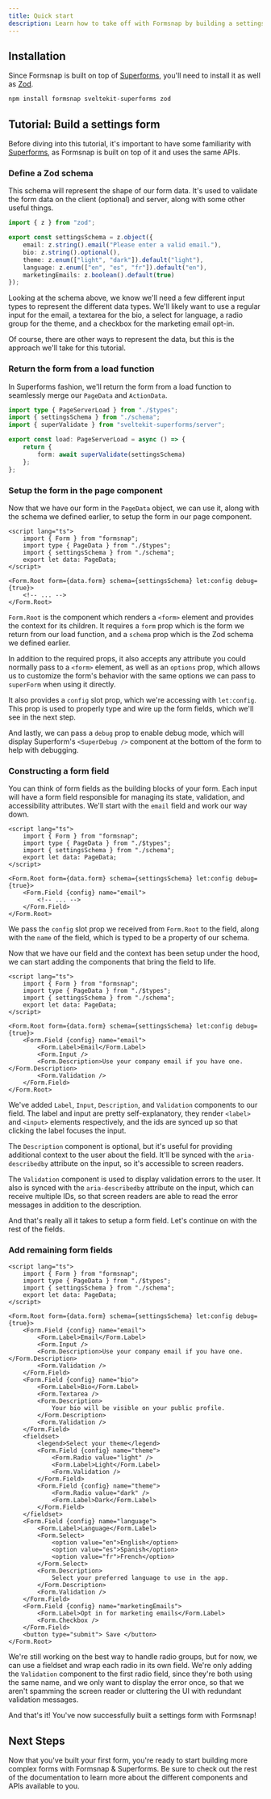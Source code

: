 ```yaml
---
title: Quick start
description: Learn how to take off with Formsnap by building a settings form.
---
```


<script>
	import { Steps } from '@/components';
</script>

## Installation

Since Formsnap is built on top of [Superforms](https://superforms.rocks), you'll need to install it as well as [Zod](https://zod.dev).

```bash
npm install formsnap sveltekit-superforms zod
```

## Tutorial: Build a settings form

Before diving into this tutorial, it's important to have some familiarity with [Superforms](https://superforms.rocks), as Formsnap is built on top of it and uses the same APIs.

<Steps>

### Define a Zod schema

This schema will represent the shape of our form data. It's used to validate the form data on the client (optional) and server, along with some other useful things.

```ts title="src/routes/settings/schema.ts" showLineNumbers
import { z } from "zod";

export const settingsSchema = z.object({
	email: z.string().email("Please enter a valid email."),
	bio: z.string().optional(),
	theme: z.enum(["light", "dark"]).default("light"),
	language: z.enum(["en", "es", "fr"]).default("en"),
	marketingEmails: z.boolean().default(true)
});
```

Looking at the schema above, we know we'll need a few different input types to represent the different data types. We'll likely want to use a regular input for the email, a textarea for the bio, a select for language, a radio group for the theme, and a checkbox for the marketing email opt-in.

Of course, there are other ways to represent the data, but this is the approach we'll take for this tutorial.

### Return the form from a load function

In Superforms fashion, we'll return the form from a load function to seamlessly merge our `PageData` and `ActionData`.

```ts title="src/routes/settings/+page.server.ts" showLineNumbers
import type { PageServerLoad } from "./$types";
import { settingsSchema } from "./schema";
import { superValidate } from "sveltekit-superforms/server";

export const load: PageServerLoad = async () => {
	return {
		form: await superValidate(settingsSchema)
	};
};
```

### Setup the form in the page component

Now that we have our form in the `PageData` object, we can use it, along with the schema we defined earlier, to setup the form in our page component.

```svelte title="src/routes/settings/+page.svelte" showLineNumbers
<script lang="ts">
	import { Form } from "formsnap";
	import type { PageData } from "./$types";
	import { settingsSchema } from "./schema";
	export let data: PageData;
</script>

<Form.Root form={data.form} schema={settingsSchema} let:config debug={true}>
	<!-- ... -->
</Form.Root>
```

`Form.Root` is the component which renders a `<form>` element and provides the context for its children. It requires a `form` prop which is the form we return from our load function, and a `schema` prop which is the Zod schema we defined earlier.

In addition to the required props, it also accepts any attribute you could normally pass to a `<form>` element, as well as an `options` prop, which allows us to customize the form's behavior with the same options we can pass to `superForm` when using it directly.

It also provides a `config` slot prop, which we're accessing with `let:config`. This prop is used to properly type and wire up the form fields, which we'll see in the next step.

And lastly, we can pass a `debug` prop to enable debug mode, which will display Superform's `<SuperDebug />` component at the bottom of the form to help with debugging.

### Constructing a form field

You can think of form fields as the building blocks of your form. Each input will have a form field responsible for managing its state, validation, and accessibility attributes. We'll start with the `email` field and work our way down.

```svelte title="src/routes/settings/+page.svelte" showLineNumbers {15,17}
<script lang="ts">
	import { Form } from "formsnap";
	import type { PageData } from "./$types";
	import { settingsSchema } from "./schema";
	export let data: PageData;
</script>

<Form.Root form={data.form} schema={settingsSchema} let:config debug={true}>
	<Form.Field {config} name="email">
		<!-- ... -->
	</Form.Field>
</Form.Root>
```

We pass the `config` slot prop we received from `Form.Root` to the field, along with the `name` of the field, which is typed to be a property of our schema.

Now that we have our field and the context has been setup under the hood, we can start adding the components that bring the field to life.

```svelte title="src/routes/settings/+page.svelte" showLineNumbers {16-19}
<script lang="ts">
	import { Form } from "formsnap";
	import type { PageData } from "./$types";
	import { settingsSchema } from "./schema";
	export let data: PageData;
</script>

<Form.Root form={data.form} schema={settingsSchema} let:config debug={true}>
	<Form.Field {config} name="email">
		<Form.Label>Email</Form.Label>
		<Form.Input />
		<Form.Description>Use your company email if you have one.</Form.Description>
		<Form.Validation />
	</Form.Field>
</Form.Root>
```

We've added `Label`, `Input`, `Description`, and `Validation` components to our field. The label and input are pretty self-explanatory, they render `<label>` and `<input>` elements respectively, and the ids are synced up so that clicking the label focuses the input.

The `Description` component is optional, but it's useful for providing additional context to the user about the field. It'll be synced with the `aria-describedby` attribute on the input, so it's accessible to screen readers.

The `Validation` component is used to display validation errors to the user. It also is synced with the `aria-describedby` attribute on the input, which can receive multiple IDs, so that screen readers are able to read the error messages in addition to the description.

And that's really all it takes to setup a form field. Let's continue on with the rest of the fields.

### Add remaining form fields

```svelte title="src/routes/settings/+page.svelte" showLineNumbers
<script lang="ts">
	import { Form } from "formsnap";
	import type { PageData } from "./$types";
	import { settingsSchema } from "./schema";
	export let data: PageData;
</script>

<Form.Root form={data.form} schema={settingsSchema} let:config debug={true}>
	<Form.Field {config} name="email">
		<Form.Label>Email</Form.Label>
		<Form.Input />
		<Form.Description>Use your company email if you have one.</Form.Description>
		<Form.Validation />
	</Form.Field>
	<Form.Field {config} name="bio">
		<Form.Label>Bio</Form.Label>
		<Form.Textarea />
		<Form.Description>
			Your bio will be visible on your public profile.
		</Form.Description>
		<Form.Validation />
	</Form.Field>
	<fieldset>
		<legend>Select your theme</legend>
		<Form.Field {config} name="theme">
			<Form.Radio value="light" />
			<Form.Label>Light</Form.Label>
			<Form.Validation />
		</Form.Field>
		<Form.Field {config} name="theme">
			<Form.Radio value="dark" />
			<Form.Label>Dark</Form.Label>
		</Form.Field>
	</fieldset>
	<Form.Field {config} name="language">
		<Form.Label>Language</Form.Label>
		<Form.Select>
			<option value="en">English</option>
			<option value="es">Spanish</option>
			<option value="fr">French</option>
		</Form.Select>
		<Form.Description>
			Select your preferred language to use in the app.
		</Form.Description>
		<Form.Validation />
	</Form.Field>
	<Form.Field {config} name="marketingEmails">
		<Form.Label>Opt in for marketing emails</Form.Label>
		<Form.Checkbox />
	</Form.Field>
	<button type="submit"> Save </button>
</Form.Root>
```

We're still working on the best way to handle radio groups, but for now, we can use a fieldset and wrap each radio in its own field. We're only adding the `Validation` component to the first radio field, since they're both using the same name, and we only want to display the error once, so that we aren't spamming the screen reader or cluttering the UI with redundant validation messages.

</Steps>

And that's it! You've now successfully built a settings form with Formsnap!

## Next Steps

Now that you've built your first form, you're ready to start building more complex forms with Formsnap & Superforms. Be sure to check out the rest of the documentation to learn more about the different components and APIs available to you.
